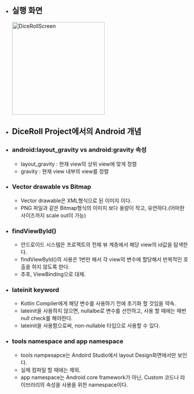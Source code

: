 <!--
![실행 화면](https://user-images.githubusercontent.com/37657541/167548174-f3c3e07e-d111-49fe-840e-be2dabf0a9e9.png)
-->
* ## 실행 화면
  <img width="250" alt="DiceRollScreen" src="https://user-images.githubusercontent.com/37657541/167548174-f3c3e07e-d111-49fe-840e-be2dabf0a9e9.png">

* ## DiceRoll Project에서의 Android 개념
* ### android:layout_gravity vs android:gravity 속성
  - layout_gravity : 현재 view의 상위 view에 맞게 정렬
  - gravity : 현재 view 내부의 view를 정렬
  
* ### Vector drawable vs Bitmap
  - Vector drawable은 XML형식으로 된 이미지 이다. 
  - PNG 파일과 같은 Bitmap형식의 이미지 보다 용량이 작고, 유연하다.(어떠한 사이즈까지 scale out이 가능) 
 
* ### findViewById()
  - 안드로이드 시스템은 프로젝트의 전체 뷰 계층에서 해당 view의 id값을 탐색한다.
  - findViewById()의 사용은 1번만 해서 각 view의 변수에 할당해서 반복적인 호출을 하지 않도록 한다.
  - 추후, ViewBinding으로 대체.
  
* ### lateinit keyword
  - Kotlin Compiler에게 해당 변수를 사용하기 전에 초기화 할 것임을 약속.
  - lateinit을 사용하지 않으면, nullalbe로 변수를 선언하고, 사용 할 때에는 매번 null check를 해야한다.
  - lateinit을 사용함으로써, non-nullable 타입으로 사용할 수 있다.
  
* ### tools namespace and app namespace
  - tools nampesapce는 Andoird Studio에서 layout Design화면에서만 보인다.
  - 실제 컴파일 할 때에는 제외.
  - app namespace는 Android core framework가 아닌, Custom 코드나 라이브러리의 속성을 사용을 위한 namespace이다.
